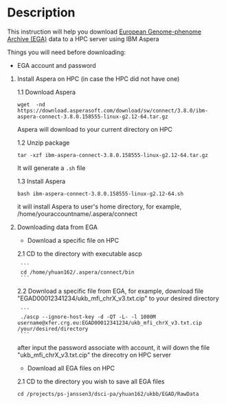 # Description 
This instruction will help you download [European Genome-phenome Archive (EGA)](https://ega-archive.org/) data to a HPC server using IBM Aspera

Things you will need before downloading:

  - EGA account and password 




1. Install Aspera on HPC (in case the HPC did not have one)
    
    1.1 Download Aspera
  
    ```
    wget  -nd https://download.asperasoft.com/download/sw/connect/3.8.0/ibm-aspera-connect-3.8.0.158555-linux-g2.12-64.tar.gz
    ```
    Aspera will download to your current directory on HPC
    
    1.2 Unzip package
    
    ```
    tar -xzf ibm-aspera-connect-3.8.0.158555-linux-g2.12-64.tar.gz
    ```
    
    It will generate a `.sh` file
    
    1.3 Install Aspera
    
    ```
    bash ibm-aspera-connect-3.8.0.158555-linux-g2.12-64.sh
    ```
    
    it will install Aspera to user's home directory, for example, /home/youraccountname/.aspera/connect
    
2. Downloading data from EGA

    - Download a specific file on HPC
    
    2.1 CD to the directory with executable ascp
    
        
        ```
        cd /home/yhuan162/.aspera/connect/bin
        ```
        
    2.2 Download a specific file from EGA, for example, download file "EGAD00012341234/ukb_mfi_chrX_v3.txt.cip" to your desired directory 
        
        ```
        ./ascp --ignore-host-key -d -QT -L- -l 1000M username@xfer.crg.eu:EGAD00012341234/ukb_mfi_chrX_v3.txt.cip /your/desired/directory
        ```
        
      after input the password associate with account, it will down the file "ukb_mfi_chrX_v3.txt.cip" the direcotry on HPC server


    - Download all EGA files on HPC

    2.1 CD to the directory you wish to save all EGA files
    
      ```
      cd /projects/ps-janssen3/dsci-pa/yhuan162/ukbb/EGAD/RawData
      ```







